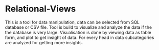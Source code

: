 # Relational-Views
This is a tool for data manipulation, data can be selected from SQL database or CSV file.
Tool is build to visualize and analyze the data if the the database is very large.
Visualisation is done by viewing data as table form, and plot to get insight of data.
For every head in data subcategories are analyzed for getting more insights.

